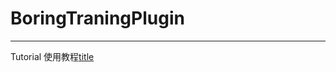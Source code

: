 # BoringTraningPlugin
---
Tutorial 使用教程[title](https://www.bilibili.com/video/BV1axG2zNEyZ/?spm_id_from=333.1387.list.card_archive.click)
